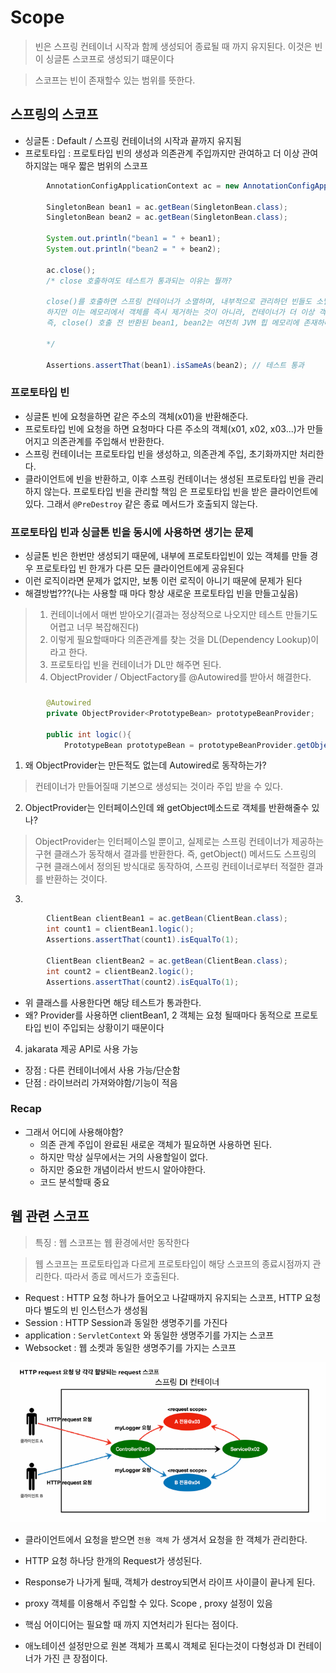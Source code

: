 # Scope

> 빈은 스프링 컨테이너 시작과 함께 생성되어 종료될 때 까지 유지된다.
> 이것은 빈이 싱글톤 스코프로 생성되기 떄문이다

> 스코프는 빈이 존재할수 있는 범위를 뜻한다.

## 스프링의 스코프

- 싱글톤 : Default / 스프링 컨테이너의 시작과 끝까지 유지됨
- 프로토타입 : 프로토타입 빈의 생성과 의존관계 주입까지만 관여하고 더 이상 관여하지않는 매우 짧은 범위의 스코프

```java
        AnnotationConfigApplicationContext ac = new AnnotationConfigApplicationContext(SingletonBean.class);

        SingletonBean bean1 = ac.getBean(SingletonBean.class);
        SingletonBean bean2 = ac.getBean(SingletonBean.class);

        System.out.println("bean1 = " + bean1);
        System.out.println("bean2 = " + bean2);

        ac.close();
        /* close 호출하여도 테스트가 통과되는 이유는 뭘까?

        close()를 호출하면 스프링 컨테이너가 소멸하며, 내부적으로 관리하던 빈들도 소멸된다.
        하지만 이는 메모리에서 객체를 즉시 제거하는 것이 아니라, 컨테이너가 더 이상 객체를 관리하지 않는다는 의미다.
        즉, close() 호출 전 반환된 bean1, bean2는 여전히 JVM 힙 메모리에 존재하며, GC가 처리하기 전까지는 사용할 수 있다.
         
        */
        
        Assertions.assertThat(bean1).isSameAs(bean2); // 테스트 통과
```

### 프로토타입 빈

- 싱글톤 빈에 요청을하면 같은 주소의 객체(x01)을 반환해준다.
- 프로토타입 빈에 요청을 하면 요청마다 다른 주소의 객체(x01, x02, x03...)가 만들어지고 의존관계를 주입해서 반환한다.
- 스프링 컨테이너는 프로토타입 빈을 생성하고, 의존관계 주입, 초기화까지만 처리한다.
- 클라이언트에 빈을 반환하고, 이후 스프링 컨테이너는 생성된 프로토타입 빈을 관리하지 않는다. 프로토타입 빈을 관리할 책임
은 프로토타입 빈을 받은 클라이언트에 있다. 그래서 `@PreDestroy` 같은 종료 메서드가 호출되지 않는다.

### 프로토타입 빈과 싱글톤 빈을 동시에 사용하면 생기는 문제

- 싱글톤 빈은 한번만 생성되기 때문에, 내부에 프로토타입빈이 있는 객체를 만들 경우 프로토타입 빈 한개가 다른 모든 클라이언트에게 공유된다
- 이런 로직이라면 문제가 없지만, 보통 이런 로직이 아니기 때문에 문제가 된다
- 해결방법???(나는 사용할 때 마다 항상 새로운 프로토타입 빈을 만들고싶음)

> 1. 컨테이너에서 매번 받아오기(결과는 정상적으로 나오지만 테스트 만들기도 어렵고 너무 복잡해진다)
> 2. 이렇게 필요할때마다 의존관계를 찾는 것을 DL(Dependency Lookup)이라고 한다.
> 3. 프로토타입 빈을 컨테이너가 DL만 해주면 된다.
> 4. ObjectProvider / ObjectFactory를 @Autowired를 받아서 해결한다.

###
```java
        @Autowired
        private ObjectProvider<PrototypeBean> prototypeBeanProvider;

        public int logic(){
            PrototypeBean prototypeBean = prototypeBeanProvider.getObject();
```
1. 왜 ObjectProvider<PrototypeBean>는 만든적도 없는데 Autowired로 동작하는가?
> 컨테이너가 만들어질때 기본으로 생성되는 것이라 주입 받을 수 있다.

2. ObjectProvider는 인터페이스인데 왜 getObject메소드로 객체를 반환해줄수 있나?
> ObjectProvider는 인터페이스일 뿐이고, 실제로는 스프링 컨테이너가 제공하는 구현 클래스가 동작해서
> 결과를 반환한다. 즉, getObject() 메서드도 스프링의 구현 클래스에서 정의된 방식대로 동작하여,
> 스프링 컨테이너로부터 적절한 결과를 반환하는 것이다.

3. 
```java
        ClientBean clientBean1 = ac.getBean(ClientBean.class);
        int count1 = clientBean1.logic();
        Assertions.assertThat(count1).isEqualTo(1);

        ClientBean clientBean2 = ac.getBean(ClientBean.class);
        int count2 = clientBean2.logic();
        Assertions.assertThat(count2).isEqualTo(1);
```
- 위 클래스를 사용한다면 해당 테스트가 통과한다.
- 왜? Provider를 사용하면  clientBean1, 2 객체는 요청 될때마다 동적으로 프로토타입 빈이 주입되는 상황이기 때문이다

4. jakarata 제공 API로 사용 가능
- 장점 : 다른 컨테이너에서 사용 가능/단순함
- 단점 : 라이브러리 가져와야함/기능이 적음

### Recap
- 그래서 어디에 사용해야함?
    - 의존 관계 주입이 완료된 새로운 객체가 필요하면 사용하면 된다.
    - 하지만 막상 실무에서는 거의 사용할일이 없다.
    - 하지만 중요한 개념이라서 반드시 알아야한다.
    - 코드 분석할때 중요


## 웹 관련 스코프

> 특징 : 웹 스코프는 웹 환경에서만 동작한다

> 웹 스코프는 프로토타입과 다르게 프로토타입이 해당 스코프의 종료시점까지 관리한다. 따라서 종료 메서드가 호출된다.

- Request : HTTP 요청 하나가 들어오고 나갈때까지 유지되는 스코프, HTTP 요청 마다 별도의 빈 인스턴스가 생성됨
- Session : HTTP Session과 동일한 생명주기를 가진다
- application : `ServletContext` 와 동일한 생명주기를 가지는 스코프
- Websocket : 웹 소켓과 동일한 생명주기를 가지는 스코프

![scope1](../../images/Scope1.png)

- 클라이언트에서 요청을 받으면 `전용 객체` 가 생겨서 요청을 한 객체가 관리한다.
- HTTP 요청 하나당 한개의 Request가 생성된다.
- Response가 나가게 될때, 객체가 destroy되면서 라이프 사이클이 끝나게 된다.

- proxy 객체를 이용해서 주입할 수 있다. Scope , proxy 설정이 있음
- 핵심 어이디어는 필요할 때 까지 지연처리가 된다는 점이다.
- 애노테이션 설정만으로 원본 객체가 프록시 객체로 된다는것이 다형성과 DI 컨테이너가 가진 큰 장점이다.